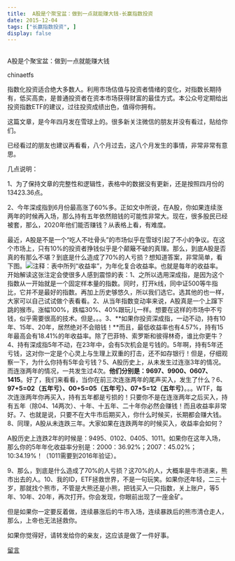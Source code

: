 ```yaml
---
title:  A股是个聚宝盆：做到一点就能赚大钱-长赢指数投资
date: 2015-12-04
tags: ["长赢指数投资", ]
display: false
---
```



## 



A股是个聚宝盆：做到一点就能赚大钱




chinaetfs




指数化投资适合绝大多数人。利用市场估值与投资者情绪的变化，对指数长期持有，低买高卖，是普通投资者在资本市场获得财富的最佳方式。本公众号定期给出投资指数ETF的建议，过往投资成绩出色，值得你拥有。


这篇文章，是今年四月发在雪球上的。很多新关注微信的朋友并没有看过，贴给你们。



已经看过的朋友也建议再看看，八个月过去，这八个月发生的事情，非常非常有意思。



几点说明：



1、为了保持文章的完整性和逻辑性，表格中的数据没有更新，还是按照四月份的13423.36点。



2、今年深成指到6月份最高涨了60%多。正如文中所说，在A股，你如果连续涨两年的时候再入场，那么持有五年依然赔钱的可能性非常大。现在，很多股民已经被套，那么，2020年他们能否赚钱？从表格上看，有难度。









最近，A股是不是一个“吃人不吐骨头”的市场似乎在雪球引起了不小的争议。在这个市场上，只有10%的投资者挣钱似乎是个颠簸不破的真理。那么，到底A股是否真的有那么不堪？到底是什么造成了70%的人亏损？想知道答案，非常简单，看下图。<img data-s="300,640" data-type="png" src="http://mmbiz.qpic.cn/mmbiz/SEPick5M9xjMyB3Hbfgia6aoNFLNoJVmu97agBhUlzzMo2g9rAE27iaYcQx6Kvl5ttdNKbTWAUkFkZwBnozNUNFgA/0?wx_fmt=png" data-ratio="0.670863309352518" data-w=""/>注释：表中所列“收益率”，为年化复合收益率。也就是每年的收益率。开始解读这张注定会使很多人感到震惊的表：1、之所以选用深成指，是因为这个指数从一开始就是一个固定样本量的指数。同时，打开k线，同中证500等牛指比，它并不是最好的指数。再加上历史够悠久，所以我们选它。选其他的也一样，大家可以自己试试做个表看看。2、从当年指数变动率来说，A股真是一个上蹿下跳的猴市。涨幅100%，跌幅30%、40%跟玩儿一样。想要在这样的市场中不亏钱，似乎需要很高的技术。但是。。。3、**如果你投资深成指，一动不动，持有10年、15年、20年，居然绝对不会赔钱！**而且，最低收益率也有4.57%，持有15年最高会有18.41%的年收益率。除了巴菲特、索罗斯和彼得林奇，谁比你更牛？4、持有深成指5年不动，在23年中，会有5次机会是亏钱的。5年啊，持有5年还亏钱，这对你一定是个心灵上与生理上双重的打击，还不如存银行！但是，仔细观察一下，为什么你持有5年会亏钱？5、A股历史上，从未发生过连涨3年的情况。而连涨两年的情况，一共发生过4次。**他们分别是：9697、9900、0607、1415**。好了，我们来看看，当你在前三次连涨两年的尾声买入，发生了什么？6、**97+5=02（五年亏）、00+5=05（五年亏）、07+5=12（五年亏）**。。。WTF，每次连涨两年你再买入，持有五年都是亏损的！只要你不是在连涨两年之后买入，持有五年（除04、14两次）、十年、十五年、二十年你必然会赚钱！而且收益率非常好。7、也就是说，只要不在大牛市后期买入，你什么时候买，长期都会赚大钱。8、同理，A股从未连跌三年。大家如果在连跌两年的时候买入，收益率会如何？

A股历史上连跌2年的时候是：9495、0102、0405、1011。如果你在这年入场，那么你的5年年化收益率分别是：2000：36.92%；2007：45.02%；10:34.19%！（1011需要到2016年验证）。

9、那么，到底是什么造成了70%的人亏损？这70%的人，大概率是牛市进来，熊市出去的人。10、我的ID，ETF拯救世界，不是一句玩笑。如果你还年轻，二三十岁，那就找个熊市，不管是大熊还是小熊，把钱买入一只指数，关上账户，等5年、10年、20年，再次打开。你会发现，你眼前出现了一座金矿。



但是如果你一定要反着做，连续暴涨后的牛市入场，连续暴跌后的熊市清仓走人，那么，上帝也无法拯救你。





如果你觉得好，请转发给你的亲友，这应该是做了一件好事。









[留言](javascript:;)